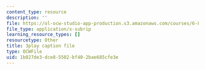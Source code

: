 ```yaml
---
content_type: resource
description: ''
file: https://ol-ocw-studio-app-production.s3.amazonaws.com/courses/6-890-algorithmic-lower-bounds-fun-with-hardness-proofs-fall-2014/1b027de3dce85502bf402bae685cfe3e_P3YoIxiz6to.vtt
file_type: application/x-subrip
learning_resource_types: []
resourcetype: Other
title: 3play caption file
type: OCWFile
uid: 1b027de3-dce8-5502-bf40-2bae685cfe3e
---
```

